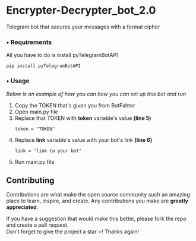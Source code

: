 # Encrypter-Decrypter_bot_2.0
Telegram bot that secures your messages with a format cipher

### • Requirements

All you have to do is install pyTelegramBotAPI
  ```
  pip install pyTelegramBotAPI
  ```

### • Usage

_Below is an example of how you can how you can set up this bot and run_

1. Copy the TOKEN that's given you from BotFahter
2. Open main.py file
3. Replace that TOKEN with <strong>token</strong> variable's value <strong>(line 5)</strong>
   ```
   token = "TOKEN"
   ```
3. Replace <strong>link</strong> variable's value with your bot's link <strong>(line 6)</strong>
   ```
   link = "link to your bot"
   ```
4. Run main.py file



<!-- CONTRIBUTING -->
## Contributing

Contributions are what make the open source community such an amazing place to learn, inspire, and create. Any contributions you make are **greatly appreciated**.

If you have a suggestion that would make this better, please fork the repo and create a pull request.<br>
Don't forget to give the project a star ⭐️! Thanks again!<br><br><br><br><br>
